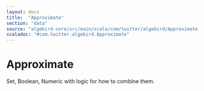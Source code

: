 ```yaml
---
layout: docs
title:  "Approximate"
section: "data"
source: "algebird-core/src/main/scala/com/twitter/algebird/Approximate.scala"
scaladoc: "#com.twitter.algebird.Approximate"
---
```


# Approximate

Set, Boolean, Numeric with logic for how to combine them.
